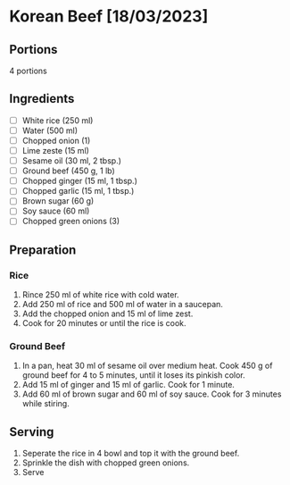 # Korean Beef [18/03/2023]
## Portions
4 portions

## Ingredients 
- [ ] White rice (250 ml)
- [ ] Water (500 ml)
- [ ] Chopped onion (1)
- [ ] Lime zeste (15 ml)
- [ ] Sesame oil (30 ml, 2 tbsp.)
- [ ] Ground beef (450 g, 1 lb)
- [ ] Chopped ginger (15 ml, 1 tbsp.)
- [ ] Chopped garlic (15 ml, 1 tbsp.)
- [ ] Brown sugar (60 g)
- [ ] Soy sauce (60 ml)
- [ ] Chopped green onions (3)

## Preparation
### Rice
1. Rince 250 ml of white rice with cold water.
1. Add 250 ml of rice and 500 ml of water in a saucepan.
1. Add the chopped onion and 15 ml of lime zest.
1. Cook for 20 minutes or until the rice is cook.

### Ground Beef
1. In a pan, heat 30 ml of sesame oil over medium heat. Cook 450 g of ground beef for 4 to 5 minutes, until it loses its pinkish color.
1. Add 15 ml of ginger and 15 ml of garlic. Cook for 1 minute.
1. Add 60 ml of brown sugar and 60 ml of soy sauce. Cook for 3 minutes while stiring.

## Serving
1. Seperate the rice in 4 bowl and top it with the ground beef.
1. Sprinkle the dish with chopped green onions.
1. Serve